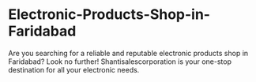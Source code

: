 # Electronic-Products-Shop-in-Faridabad
Are you searching for a reliable and reputable electronic products shop in Faridabad? Look no further! Shantisalescorporation is your one-stop destination for all your electronic needs.
